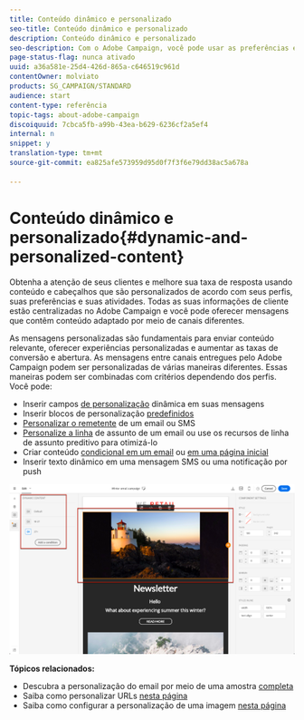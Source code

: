 ```yaml
---
title: Conteúdo dinâmico e personalizado
seo-title: Conteúdo dinâmico e personalizado
description: Conteúdo dinâmico e personalizado
seo-description: Com o Adobe Campaign, você pode usar as preferências e os dados do cliente para criar campanhas personalizadas por email, SMS, notificação por push, mensagens do InApp ou mala direta.
page-status-flag: nunca ativado
uuid: a36a581e-25d4-426d-865a-c646519c961d
contentOwner: molviato
products: SG_CAMPAIGN/STANDARD
audience: start
content-type: referência
topic-tags: about-adobe-campaign
discoiquuid: 7cbca5fb-a99b-43ea-b629-6236cf2a5ef4
internal: n
snippet: y
translation-type: tm+mt
source-git-commit: ea825afe573959d95d0f7f3f6e79dd38ac5a678a

---
```



# Conteúdo dinâmico e personalizado{#dynamic-and-personalized-content}

Obtenha a atenção de seus clientes e melhore sua taxa de resposta usando conteúdo e cabeçalhos que são personalizados de acordo com seus perfis, suas preferências e suas atividades. Todas as suas informações de cliente estão centralizadas no Adobe Campaign e você pode oferecer mensagens que contêm conteúdo adaptado por meio de canais diferentes.

As mensagens personalizadas são fundamentais para enviar conteúdo relevante, oferecer experiências personalizadas e aumentar as taxas de conversão e abertura. As mensagens entre canais entregues pelo Adobe Campaign podem ser personalizadas de várias maneiras diferentes. Essas maneiras podem ser combinadas com critérios dependendo dos perfis. Você pode:

* Inserir campos [de personalização](../../designing/using/personalization.md#inserting-a-personalization-field) dinâmica em suas mensagens
* Inserir blocos de personalização [predefinidos](../../designing/using/personalization.md#adding-a-content-block)
* [Personalizar o remetente](../../designing/using/subject-line.md) de um email ou SMS
* [Personalize a linha](../../designing/using/subject-line.md) de assunto de um email ou use os recursos de linha de assunto [](../../designing/using/subject-line.md#predictive-subject-line) preditivo para otimizá-lo
* Criar conteúdo [condicional em um email](../../designing/using/personalization.md#defining-dynamic-content-in-an-email) ou [em uma página inicial](../../channels/using/defining-dynamic-content-in-a-landing-page.md)
* Inserir texto [](../../channels/using/defining-dynamic-text.md) dinâmico em uma mensagem SMS ou uma notificação por push

![](assets/delivery_content_43.png)

**Tópicos relacionados:**

* Descubra a personalização do email por meio de uma amostra [completa](../../designing/using/personalization.md#example-email-personalization)
* Saiba como personalizar URLs [nesta página](../../designing/using/personalization.md#personalizing-urls)
* Saiba como configurar a personalização de uma imagem [nesta página](../../designing/using/personalization.md#personalizing-an-image-source)


